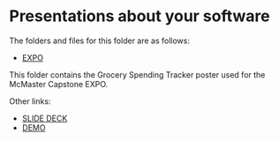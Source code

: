 # Presentations about your software

The folders and files for this folder are as follows:

- [EXPO](./EXPO)

This folder contains the Grocery Spending Tracker poster used for the McMaster Capstone EXPO.

Other links:

- [SLIDE DECK](https://docs.google.com/presentation/d/1NTXa1gkQiIFrZUatLq7uLJYjEOfFga2yqp_pvIQMpU4/edit?usp=sharing)
- [DEMO](https://www.youtube.com/watch?v=Vu2afqidkwU)
